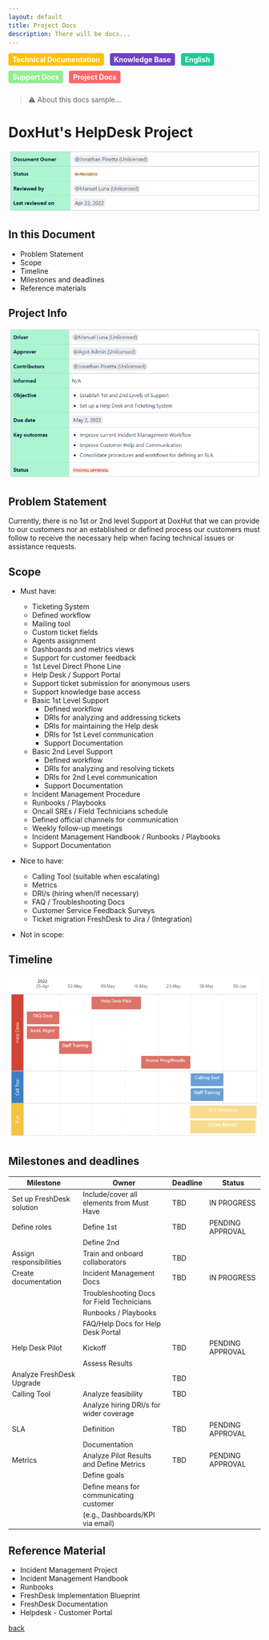 ```yaml
---
layout: default
title: Project Docs
description: There will be docs...
---
```


<style>
.tag {
  display: inline-block;
  padding: 4px 8px;
  border-radius: 4px;
  color: #fff;
  font-size: 14px;
  font-weight: bold;
  margin-right: 8px;
  margin-bottom: 10px;
}

/* Add the background colors for each category */
.tag:nth-child(4) { background-color: #ffc107; } /* Technical Documentation */
.tag:nth-child(5) { background-color: #6f42c1; } /* Knowledge Base */
.tag:nth-child(7) { background-color: #20c997; } /* English */
.tag:nth-child(12) { background-color: #90ee90; } /* Support Docs */
.tag:nth-child(13) { background-color: #ff6666; } /* Project Docs */

</style>


<span class="tag" style="background-color: #ffc107;">Technical Documentation</span>
<span class="tag" style="background-color: #6f42c1;">Knowledge Base</span>
<span class="tag" style="background-color: #20c997;">English</span>
<span class="tag" style="background-color: #90ee90;">Support Docs</span>
<span class="tag" style="background-color: #ff6666;">Project Docs</span>


> ⚠️ About this docs sample...

# DoxHut's HelpDesk Project

![intro](images-projectdesk-intro.png)

## In this Document
- Problem Statement
- Scope
- Timeline
- Milestones and deadlines
- Reference materials

## Project Info

![info](images-projectdesk-fichainfo.png)

## Problem Statement
Currently, there is no 1st or 2nd level Support at DoxHut that we can provide to our customers nor an established or defined process our customers must follow to receive the necessary help when facing technical issues or assistance requests.

## Scope

- Must have:
  - Ticketing System
  - Defined workflow
  - Mailing tool
  - Custom ticket fields
  - Agents assignment
  - Dashboards and metrics views
  - Support for customer feedback
  - 1st Level Direct Phone Line
  - Help Desk / Support Portal
  - Support ticket submission for anonymous users
  - Support knowledge base access
  - Basic 1st Level Support
    - Defined workflow
    - DRIs for analyzing and addressing tickets
    - DRIs for maintaining the Help desk
    - DRIs for 1st Level communication
    - Support Documentation
  - Basic 2nd Level Support
    - Defined workflow
    - DRIs for analyzing and resolving tickets
    - DRIs for 2nd Level communication
    - Support Documentation
  - Incident Management Procedure
  - Runbooks / Playbooks
  - Oncall SREs / Field Technicians schedule
  - Defined official channels for communication
  - Weekly follow-up meetings 
  - Incident Management Handbook / Runbooks / Playbooks
  - Support Documentation

- Nice to have:
  - Calling Tool (suitable when escalating)
  - Metrics
  - DRI/s (hiring when/if necessary)
  - FAQ / Troubleshooting Docs 
  - Customer Service Feedback Surveys
  - Ticket migration FreshDesk to Jira / (Integration) 

- Not in scope:

## Timeline

![Timeline](timeline-project-desk.png)

## Milestones and deadlines

| Milestone               | Owner                                        | Deadline | Status           |
|-------------------------|----------------------------------------------|----------|------------------|
| Set up FreshDesk solution    | Include/cover all elements from Must Have | TBD      | IN PROGRESS      |
| Define roles             | Define 1st                                  | TBD      | PENDING APPROVAL |
|                          | Define 2nd                                  |          |                  |
| Assign responsibilities  | Train and onboard collaborators             | TBD      |                  |
| Create documentation     | Incident Management Docs                    | TBD      | IN PROGRESS      |
|                          | Troubleshooting Docs for Field Technicians  |          |                  |
|                          | Runbooks / Playbooks                         |          |                  |
|                          | FAQ/Help Docs for Help Desk Portal          |          |                  |
| Help Desk Pilot          | Kickoff                                     | TBD      | PENDING APPROVAL |
|                          | Assess Results                              |          |                  |
| Analyze FreshDesk Upgrade|                                              | TBD      |                  |
| Calling Tool             | Analyze feasibility                         | TBD      |                  |
|                          | Analyze hiring DRI/s for wider coverage      |          |                  |
| SLA                      | Definition                                  | TBD      | PENDING APPROVAL |
|                          | Documentation                               |          |                  |
| Metrics                  | Analyze Pilot Results and Define Metrics     | TBD      | PENDING APPROVAL |
|                          | Define goals                                |          |                  |
|                          | Define means for communicating customer      |          |                  |
|                          | (e.g., Dashboards/KPI via email)             |          |                  |

## Reference Material
- Incident Management Project
- Incident Management Handbook
- Runbooks
- FreshDesk Implementation Blueprint
- FreshDesk Documentation
- Helpdesk - Customer Portal


[back](./)